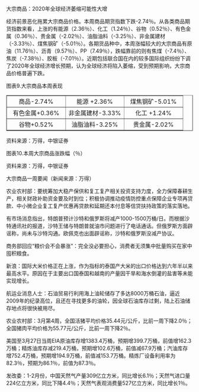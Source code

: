 

大宗商品：2020年全球经济萎缩可能性大增

经济前景恶化拖累大宗商品价格。本周商品期货指数下跌-2.74％。从各类商品期货指数来看，上涨的有能源（2.36％）、化工（1.24％）、谷物（0.52％）、有色金属（0.36％）、贵金属（-2.02％）、油脂油料（-3.25％）、非金属建材（-3.33％）、煤焦钢矿（-5.01％）。各期货品种中，本周涨幅较大的大宗商品有原油（11.76％）、沥青（9.57％）、PP（7.49％），跌幅靠前的则有焦煤（-7.4％）、焦炭（-7.38％）、胶板（-7.01％）。近期包括联合国在内的较多国际组织纷纷下调了2020年全球经济增长预期，认为全球经济将陷入萎缩，受到预期影响，大宗商品价格普遍下跌。

图表9.大宗商品本周表现

<table style="border-collapse: collapse; width: 100%;" border="1"><colgroup><col style="width: 33.3333%;"><col style="width: 33.3333%;"><col style="width: 33.3333%;"></colgroup>
<tbody>
<tr>
<td style="text-align: center;">商品-2.74%</td>
<td style="text-align: center;">能源 +2.36%</td>
<td style="text-align: center;">煤焦钢矿-5.01%</td>
</tr>
<tr>
<td style="text-align: center;">有色金属+0.36%</td>
<td style="text-align: center;">非金属建材-3.33%</td>
<td style="text-align: center;">化工 +1.24%</td>
</tr>
<tr>
<td style="text-align: center;">谷物+0.52%</td>
<td style="text-align: center;">油脂油料-3.25%</td>
<td style="text-align: center;">贵金属-2.02%</td>
</tr>
</tbody>
</table>

资料来源：万得，中银证券

图表10.本周大宗商品涨跌幅（％）



资料来源：万得，中银证券

大宗商品一周要闻（新闻来源：万得）


农业农村部：要统筹加大稳产保供和复工复产相关投资支持力度，全力保障春耕生产，相关财政补助资金要及时到位；积极协调推动疫情防控重点保障企业专项再贷款、中小微企业复工复产优惠再贷款和延期还本付息等信贷扶持政策的落实落地。



有市场消息指出，特朗普预计沙特和俄罗斯将减产1000-1500万桶/日。而根据沙特通讯社的报道，沙特王储与特朗普就油市问题进行了电话通话。但俄罗斯方面辟谣称，尚未与沙特沟通。欧佩克也出面辟谣称，沙特和俄罗斯没减产协议。



商务部回应“粮价会不会暴涨”：完全没必要担心，消费者无须集中批量购买在家中囤积粮食。



新浪：国际大米价格正在上涨，作为指标的泰国产大米的出口价格达到六年半以来最高水平。原因在于主要出口国泰国和越南的产量因干旱和海水倒灌的盐害等未能实现增长。



航运业消息人士：石油贸易行利用海上油轮储存了多达8000万桶石油，逼近2009年的纪录高位，且还在寻找更多的油轮，因全球石油库存过剩，陆上石油储存地点将很快被用尽。



农业农村部：3月第4周，全国活猪平均价格35.44元/公斤，比前一周下降2.0％；全国猪肉平均价格为55.77元/公斤，比前一周下降2％。



美国至3月27日当周EIA原油库存增1383.4万桶，预期增399.7万桶，前值增162.3万桶；精炼油库存减219.4万桶，预期增102.6万桶，前值减67.9万桶；汽油库存增752.4万桶，预期增194.9万桶，前值减153.7万桶。精炼厂设备利用率为82.3％，预期为86.1％，前值为87.3％。



发改委：1-2月份，中国天然气产量309亿立方米，同比增长6.1％；天然气进口量224亿立方米，同比下降4.4％；天然气表观消费量527亿立方米，同比增长1％。


